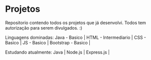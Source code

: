 # Projetos
Repositorio contendo todos os projetos que já desenvolvi. 
Todos tem autorização para serem divulgados.
:)

Linguagens dominadas:
Java - Basico |
HTML - Intermediario |
CSS - Basico |
JS - Basico |
Bootstrap - Basico |

Estudando atualmente:
Java |
Node.js | 
Express.js |
